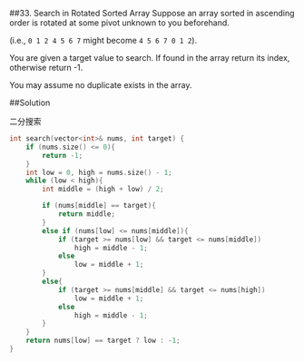 ##33. Search in Rotated Sorted Array
Suppose an array sorted in ascending order is rotated at some pivot unknown to you beforehand.

(i.e., `0 1 2 4 5 6 7` might become `4 5 6 7 0 1 2`).

You are given a target value to search. If found in the array return its index, otherwise return -1.

You may assume no duplicate exists in the array.

##Solution

二分搜索
```cpp
int search(vector<int>& nums, int target) {
    if (nums.size() <= 0){
		return -1;
	}
	int low = 0, high = nums.size() - 1;
	while (low < high){
		int middle = (high + low) / 2;

		if (nums[middle] == target){
			return middle;
		}
		else if (nums[low] <= nums[middle]){
			if (target >= nums[low] && target <= nums[middle])
				high = middle - 1;
			else
				low = middle + 1;
		}
		else{
			if (target >= nums[middle] && target <= nums[high])
				low = middle + 1;
			else
				high = middle - 1;
		}
	}
	return nums[low] == target ? low : -1;
}
```